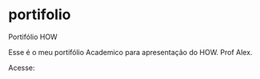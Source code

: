 # portifolio
Portifólio HOW

Esse é o meu portifólio Academico para apresentação do HOW.
Prof Alex.

Acesse: 
